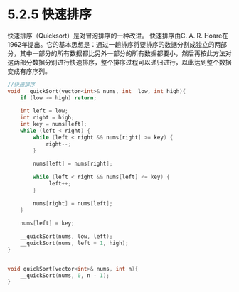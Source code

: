 # 5.2.5 快速排序

快速排序（Quicksort）是对冒泡排序的一种改进。
快速排序由C. A. R. Hoare在1962年提出。它的基本思想是：通过一趟排序将要排序的数据分割成独立的两部分，其中一部分的所有数据都比另外一部分的所有数据都要小，然后再按此方法对这两部分数据分别进行快速排序，整个排序过程可以递归进行，以此达到整个数据变成有序序列。

```c++
//快速排序
void __quickSort(vector<int>& nums, int  low, int high){
    if (low >= high) return;
    
    int left = low;
    int right = high;
    int key = nums[left];
    while (left < right) {
        while (left < right && nums[right] >= key) {
            right--;
        }
        
        nums[left] = nums[right];
        
        while (left < right && nums[left] <= key) {
             left++;
        }
        
        nums[right] = nums[left];
    }
    
    nums[left] = key;
    
    __quickSort(nums, low, left);
    __quickSort(nums, left + 1, high);
}


void quickSort(vector<int>& nums, int n){
    __quickSort(nums, 0, n - 1);
}
```
